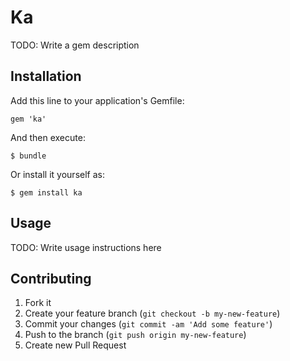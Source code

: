 # Ka

TODO: Write a gem description

## Installation

Add this line to your application's Gemfile:

    gem 'ka'

And then execute:

    $ bundle

Or install it yourself as:

    $ gem install ka

## Usage

TODO: Write usage instructions here

## Contributing

1. Fork it
2. Create your feature branch (`git checkout -b my-new-feature`)
3. Commit your changes (`git commit -am 'Add some feature'`)
4. Push to the branch (`git push origin my-new-feature`)
5. Create new Pull Request
